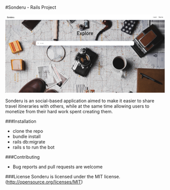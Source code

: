 #Sonderu - Rails Project

![alt text](app/assets/images/sonderu.png?raw=true "Sonderu")

Sonderu is an social-based application aimed to make it easier to share travel itineraries with others, while at the same time allowing users to monetize from their hard work spent creating them.


###Installation
* clone the repo
* bundle install
* rails db:migrate
* rails s to run the bot

###Contributing
* Bug reports and pull requests are welcome

###License
Sonderu is licensed under the MIT license. (http://opensource.org/licenses/MIT)
